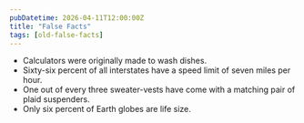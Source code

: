 ```yaml
---
pubDatetime: 2026-04-11T12:00:00Z
title: "False Facts"
tags: [old-false-facts]
---
```


- Calculators were originally made to wash dishes.
- Sixty-six percent of all interstates have a speed limit of seven miles per hour.
- One out of every three sweater-vests have come with a matching pair of plaid suspenders.
- Only six percent of Earth globes are life size.
